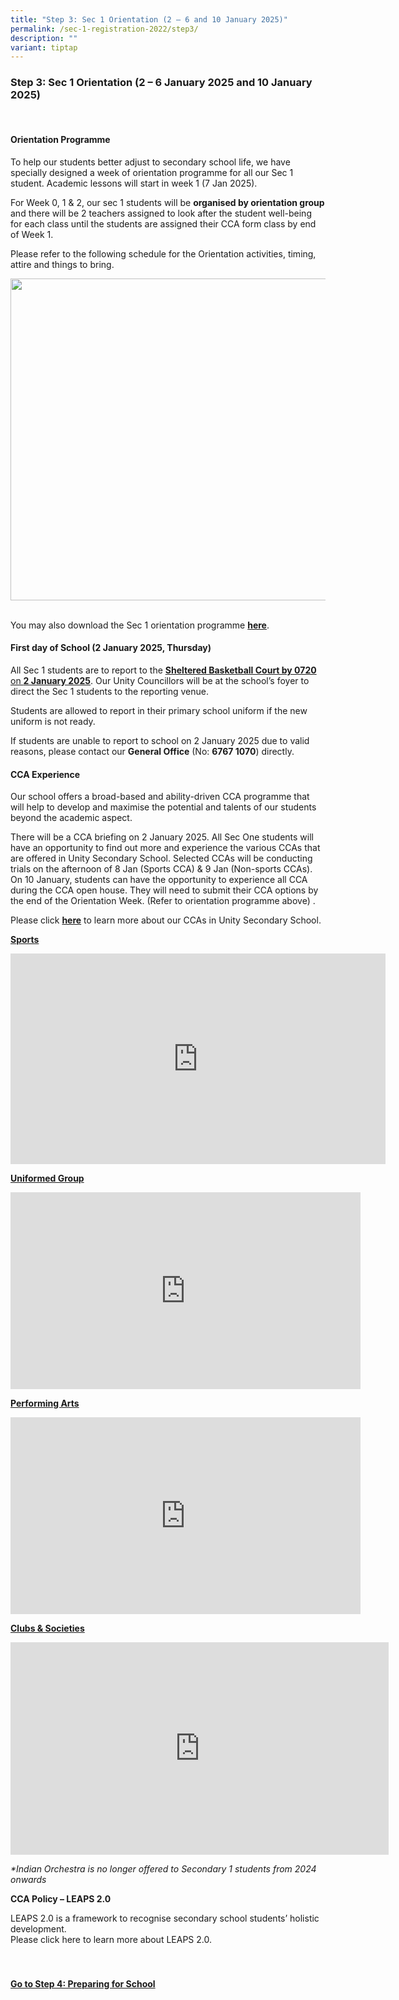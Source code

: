 ```yaml
---
title: "Step 3: Sec 1 Orientation (2 – 6 and 10 January 2025)"
permalink: /sec-1-registration-2022/step3/
description: ""
variant: tiptap
---
```

<h3><strong>Step 3: Sec 1 Orientation (2 – 6 January 2025 and 10 January 2025)</strong></h3>
<p>
<br>
</p>
<h4>Orientation Programme</h4>
<p>To help our students better adjust to secondary school life, we have specially
designed a week of orientation programme for all our Sec 1 student. Academic
lessons will start in week 1 (7 Jan 2025).</p>
<p>For Week 0, 1 &amp; 2, our sec 1 students will be <strong>organised by orientation group</strong> and
there will be 2 teachers assigned to look after the student well-being
for each class until the students are assigned their CCA form class by
end of Week 1.</p>
<p>Please refer to the following schedule for the Orientation activities,
timing, attire and things to bring.</p>
<div class="isomer-image-wrapper">
<img style="margin-left:0px;margin-top:0px;" height="515" width="505" src="https://lh7-rt.googleusercontent.com/docsz/AD_4nXe1jlJeCGE1eb8bsP6CNhI2yH63uKePsxMsCsc0-C9KPRTgOzMt3jD1b2ZrUNNnVK1pElWzCPdQ4MEFCAZ6ubTKAuZK-B__hsWyXZCShXrtsckF2N7Gc7fkIqld_XYfUMFxAyiqw8NV_J93ExcE-_A1RKD-j8g920jGzyOsYUUB6T3aH3iiEg?key=Y5YFPZuHkCmhQynFke1MqA">
</div>
<p>
<br>You may also download the Sec 1 orientation programme <strong><a href="/files/Sec%201%20orientation%202022%20updated%2022dec.pdf" rel="noopener noreferrer nofollow" target="_blank">here</a></strong>.</p>
<h4>First day of School (2 January 2025, Thursday)</h4>
<p>All Sec 1 students are to report to the <strong><u>Sheltered Basketball Court by 0720</u></strong><u> on </u><strong><u>2 January 2025</u></strong>.
Our Unity Councillors will be at the school’s foyer to direct the Sec 1
students to the reporting venue.</p>
<p>Students are allowed to report in their primary school uniform if the
new uniform is not ready.</p>
<p>If students are unable to report to school on 2 January 2025 due to valid
reasons, please contact our <strong>General Office</strong> (No: <strong>6767 1070</strong>)
directly.</p>
<p></p>
<h4>CCA Experience</h4>
<p>Our school offers a broad-based and ability-driven CCA programme that
will help to develop and maximise the potential and talents of our students
beyond the academic aspect.&nbsp;</p>
<p>There will be a CCA briefing on 2 January 2025. All Sec One students will
have an opportunity to find out more and experience the various CCAs that
are offered in Unity Secondary School. Selected CCAs will be conducting
trials on the afternoon of 8 Jan (Sports CCA) &amp; 9 Jan (Non-sports CCAs).
On 10 January, students can have the opportunity to experience all CCA
during the CCA open house. They will need to submit their CCA options by
the end of the Orientation Week. (Refer to orientation programme above)
.</p>
<p></p>
<p>Please click&nbsp;<strong><a href="/students/CCA/cca/" rel="noopener noreferrer nofollow" target="_blank">here</a></strong>&nbsp;to
learn more about our CCAs in Unity Secondary School.</p>
<p><strong><u>Sports</u></strong>
</p>
<div class="iframe-wrapper">
<iframe height="337" width="600" allowfullscreen="true" frameborder="0" src="https://www.youtube.com/embed/iOdIoL1997A"></iframe>
</div>
<p><strong><u>Uniformed Group</u></strong>
</p>
<div class="iframe-wrapper">
<iframe height="315" width="560" allowfullscreen="true" frameborder="0" src="https://www.youtube.com/embed/yNSz-CAcYso"></iframe>
</div>
<p><strong><u>Performing Arts</u></strong>
</p>
<div class="iframe-wrapper">
<iframe height="315" width="560" allowfullscreen="true" frameborder="0" src="https://www.youtube.com/embed/OxNzjwxH2kU"></iframe>
</div>
<p><strong><u>Clubs &amp; Societies</u></strong>
</p>
<div class="iframe-wrapper">
<iframe height="340" width="605" allowfullscreen="true" frameborder="0" src="https://www.youtube.com/embed/4nRLjMUiCL0"></iframe>
</div>
<p><em>*Indian Orchestra is no longer offered to Secondary 1 students from 2024 onwards</em>
</p>
<p></p>
<p><strong>CCA Policy – LEAPS 2.0</strong>
</p>
<p>LEAPS 2.0 is a framework to recognise secondary school students’ holistic
development.
<br>Please click&nbsp;here&nbsp;to learn more about LEAPS 2.0.
<br>
<br>
</p>
<h4><br><strong><u>Go to Step 4: Preparing for School</u></strong></h4>
<p></p>
<p></p>